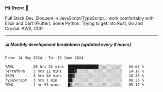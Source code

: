 ### Hi there 👋

Full Stack Dev. Eloquent in JavaScript/TypeScript. I work comfortably with Elixir and Dart (Flutter). Some Python. Trying to get into Rust, Go and Crystal. AWS, GCP.

***

##### 📊 Monthly development breakdown (updated every 8 hours)

<!--START_SECTION:waka-->

```txt
From: 14 May 2024 - To: 13 June 2024

YAML         20 hrs 25 mins  ██████████████░░░░░░░░░░░   55.62 %
Terraform    5 hrs 12 mins   ███▓░░░░░░░░░░░░░░░░░░░░░   14.17 %
JSON         3 hrs 48 mins   ██▓░░░░░░░░░░░░░░░░░░░░░░   10.35 %
TypeScript   3 hrs 1 min     ██░░░░░░░░░░░░░░░░░░░░░░░   08.25 %
TOML         1 hr 53 mins    █▒░░░░░░░░░░░░░░░░░░░░░░░   05.17 %
```

<!--END_SECTION:waka-->
